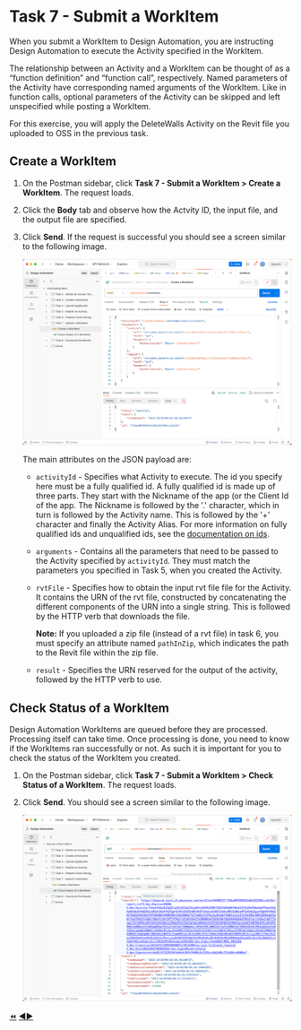 # Task 7 - Submit a WorkItem

When you submit a WorkItem to Design Automation, you are instructing Design Automation to execute the Activity specified in the WorkItem.

The relationship between an Activity and a WorkItem can be thought of as a “function definition” and “function call”, respectively.
Named parameters of the Activity have corresponding named arguments of the WorkItem.
Like in function calls, optional parameters of the Activity can be skipped and left unspecified while posting a WorkItem.

For this exercise, you will apply the DeleteWalls Activity on the Revit file you uploaded to OSS in the previous task.

## Create a WorkItem

1. On the Postman sidebar, click **Task 7 - Submit a WorkItem > Create a WorkItem**. The request loads.

2. Click the **Body** tab and observe how the Actvity ID, the input file, and the output file are specified.

3. Click **Send**. If the request is successful you should see a screen similar to the following image.

    ![deleteWallsResultUrl](../images/task7-result_url.png "deleteWallsResultUrl")

    The main attributes on the JSON payload are:

    - `activityId` - Specifies what Activity to execute. The id you specify here must be a fully qualified id. A fully qualified id is made up of three parts. They start with the Nickname of the app (or the Client Id of the app. The Nickname is followed by the '.' character, which in turn is followed by the Activity name. This is followed by the '+' character and finally the Activity Alias. For more information on fully qualified ids and unqualified ids, see the [documentation on ids](https://aps.autodesk.com/en/docs/design-automation/v3/developers_guide/aliases-and-ids/#ids).

    - `arguments` - Contains all the parameters that need to be passed to the Activity specified by `activityId`. They must match the parameters you specified in Task 5, when you created the Activity.

    - `rvtFile` - Specifies how to obtain the input rvt file file for the Activity. It contains the URN of the rvt file, constructed by concatenating the different components of the URN into a single string. This is followed by the HTTP verb that downloads the file.


       **Note:**
       If you uploaded a zip file (instead of a rvt file) in task 6, you must specify an attribute named `pathInZip`, which indicates the path to the Revit file within the zip file.

    - `result` - Specifies the URN reserved for the output of the activity, followed by the HTTP verb to use.


## Check Status of a WorkItem

Design Automation WorkItems are queued before they are processed. Processing itself can take time. Once processing is done, you need to know if the WorkItems ran successfully or not. As such it is important for you to check the status of the WorkItem you created.

1. On the Postman sidebar, click **Task 7 - Submit a WorkItem > Check Status of a WorkItem**. The request loads.

2. Click **Send**. You should see a screen similar to the following image.

    ![WorkItem Status check result](../images/task7-check_status.png "WorkItem Status check result")

[:rewind:](../readme.md "readme.md") [:arrow_backward:](task-6.md "Previous task")[:arrow_forward:](task-8.md "Next task")
